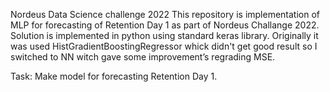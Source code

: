 Nordeus Data Science challenge 2022
This repository is implementation of MLP for forecasting of Retention Day 1 as part of Nordeus Challange 2022. Solution is implemented in python using standard keras library.
Originally it was used HistGradientBoostingRegressor whick didn't get good result so I switched to NN witch gave some improvement’s regrading MSE.

Task:
Make model for forecasting Retention Day 1.
